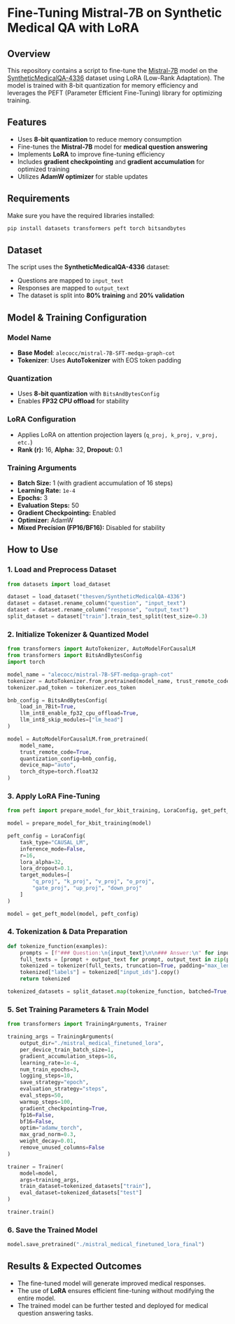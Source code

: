 # Fine-Tuning Mistral-7B on Synthetic Medical QA with LoRA

## Overview
This repository contains a script to fine-tune the [Mistral-7B](https://huggingface.co/alecocc/mistral-7B-SFT-medqa-graph-cot) model on the [SyntheticMedicalQA-4336](https://huggingface.co/datasets/thesven/SyntheticMedicalQA-4336) dataset using LoRA (Low-Rank Adaptation). The model is trained with 8-bit quantization for memory efficiency and leverages the PEFT (Parameter Efficient Fine-Tuning) library for optimizing training.

## Features
- Uses **8-bit quantization** to reduce memory consumption
- Fine-tunes the **Mistral-7B** model for **medical question answering**
- Implements **LoRA** to improve fine-tuning efficiency
- Includes **gradient checkpointing** and **gradient accumulation** for optimized training
- Utilizes **AdamW optimizer** for stable updates

## Requirements
Make sure you have the required libraries installed:

```bash
pip install datasets transformers peft torch bitsandbytes
```

## Dataset
The script uses the **SyntheticMedicalQA-4336** dataset:
- Questions are mapped to `input_text`
- Responses are mapped to `output_text`
- The dataset is split into **80% training** and **20% validation**

## Model & Training Configuration
### **Model Name**
- **Base Model**: `alecocc/mistral-7B-SFT-medqa-graph-cot`
- **Tokenizer**: Uses **AutoTokenizer** with EOS token padding

### **Quantization**
- Uses **8-bit quantization** with `BitsAndBytesConfig`
- Enables **FP32 CPU offload** for stability

### **LoRA Configuration**
- Applies LoRA on attention projection layers (`q_proj, k_proj, v_proj, etc.`)
- **Rank (r):** 16, **Alpha:** 32, **Dropout:** 0.1

### **Training Arguments**
- **Batch Size:** 1 (with gradient accumulation of 16 steps)
- **Learning Rate:** `1e-4`
- **Epochs:** 3
- **Evaluation Steps:** 50
- **Gradient Checkpointing:** Enabled
- **Optimizer:** AdamW
- **Mixed Precision (FP16/BF16):** Disabled for stability

## How to Use
### **1. Load and Preprocess Dataset**
```python
from datasets import load_dataset

dataset = load_dataset("thesven/SyntheticMedicalQA-4336")
dataset = dataset.rename_column("question", "input_text")
dataset = dataset.rename_column("response", "output_text")
split_dataset = dataset["train"].train_test_split(test_size=0.3)
```

### **2. Initialize Tokenizer & Quantized Model**
```python
from transformers import AutoTokenizer, AutoModelForCausalLM
from transformers import BitsAndBytesConfig
import torch

model_name = "alecocc/mistral-7B-SFT-medqa-graph-cot"
tokenizer = AutoTokenizer.from_pretrained(model_name, trust_remote_code=True)
tokenizer.pad_token = tokenizer.eos_token

bnb_config = BitsAndBytesConfig(
    load_in_7Bit=True,
    llm_int8_enable_fp32_cpu_offload=True,
    llm_int8_skip_modules=["lm_head"]
)

model = AutoModelForCausalLM.from_pretrained(
    model_name,
    trust_remote_code=True,
    quantization_config=bnb_config,
    device_map="auto",
    torch_dtype=torch.float32
)
```

### **3. Apply LoRA Fine-Tuning**
```python
from peft import prepare_model_for_kbit_training, LoraConfig, get_peft_model

model = prepare_model_for_kbit_training(model)

peft_config = LoraConfig(
    task_type="CAUSAL_LM",
    inference_mode=False,
    r=16,
    lora_alpha=32,
    lora_dropout=0.1,
    target_modules=[
        "q_proj", "k_proj", "v_proj", "o_proj",
        "gate_proj", "up_proj", "down_proj"
    ]
)

model = get_peft_model(model, peft_config)
```

### **4. Tokenization & Data Preparation**
```python
def tokenize_function(examples):
    prompts = [f"### Question:\n{input_text}\n\n### Answer:\n" for input_text in examples["input_text"]]
    full_texts = [prompt + output_text for prompt, output_text in zip(prompts, examples["output_text"])]
    tokenized = tokenizer(full_texts, truncation=True, padding="max_length", max_length=1024)
    tokenized["labels"] = tokenized["input_ids"].copy()
    return tokenized

tokenized_datasets = split_dataset.map(tokenize_function, batched=True, remove_columns=split_dataset["train"].column_names)
```

### **5. Set Training Parameters & Train Model**
```python
from transformers import TrainingArguments, Trainer

training_args = TrainingArguments(
    output_dir="./mistral_medical_finetuned_lora",
    per_device_train_batch_size=1,
    gradient_accumulation_steps=16,
    learning_rate=1e-4,
    num_train_epochs=3,
    logging_steps=10,
    save_strategy="epoch",
    evaluation_strategy="steps",
    eval_steps=50,
    warmup_steps=100,
    gradient_checkpointing=True,
    fp16=False,
    bf16=False,
    optim="adamw_torch",
    max_grad_norm=0.3,
    weight_decay=0.01,
    remove_unused_columns=False
)

trainer = Trainer(
    model=model,
    args=training_args,
    train_dataset=tokenized_datasets["train"],
    eval_dataset=tokenized_datasets["test"]
)

trainer.train()
```

### **6. Save the Trained Model**
```python
model.save_pretrained("./mistral_medical_finetuned_lora_final")
```

## Results & Expected Outcomes
- The fine-tuned model will generate improved medical responses.
- The use of **LoRA** ensures efficient fine-tuning without modifying the entire model.
- The trained model can be further tested and deployed for medical question answering tasks.



